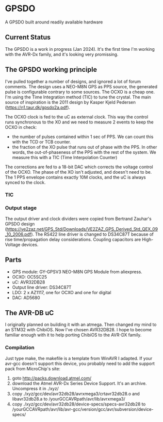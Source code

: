 # GPSDO
A GPSDO built around readily available hardware

## Current Status
The GPSDO is a work in progress (Jan 2024). It's the first time I'm working with the AVR-Dx family, and it's looking very promissing.
	
## The GPSDO working principle
I've pulled together a number of designs, and ignored a lot of forum comments. The design uses a NEO-M8N GPS as PPS source, the generated pulse is configurable contrary to some sources. The OCXO is a cheap one. I'm using the Time Integration method (TIC) to tune the crystal. The main source of inspiration is the 2011 design by Kasper Kjeld Pedersen (https://n1.taur.dk/gpsdo2a.pdf).

The OCXO clock is fed to the uC as external clock. This way the control runs synchronous to the XO and we need to measure 2 events to keep the OCXO in check:
- the number of pulses contained within 1 sec of PPS. We can count this with the TCD or TCB counter.
- the fraction of the XO pulse that runs out of phase with the PPS. In other words, the out-of-phaseness of the PPS with the rest of the system. We measure this with a TIC (Time Interpolation Counter)

The corrections are fed to a 18-bit DAC which corrects the voltage control of the OCXO. The phase of the XO isn't adjusted, and doesn't need to be. The 1 PPS envelope contains exactly 10M clocks, and the uC is always synced to the clock.

### TIC

### Output stage
The output driver and clock dividers were copied from Bertrand Zauhar's GPSDO design (https://ve2zaz.net/GPS_Std/Downloads/VE2ZAZ_GPS_Derived_Std_QEX_09_10_2006.pdf). The RS422 line driver is changed to DS34C87T because of rise time/propagation delay considerations. Coupling capacitors are High-Voltage devices.

## Parts
- GPS module: GY-GPSV3 NEO-M8N GPS Module from aliexpress.
- OCXO: OC5SC25
- uC: AVR32DB28
- Output line driver: DS34C87T
- LDO: 2 x AZ1117, one for OCXO and one for digital
- DAC: AD5680

## The AVR-DB uC
I originally planned on building it with an atmega. Then changed my mind to an STM32 with ChibiOS. Now I've chosen AVR32DB28. I hope to become familiar enough with it to help porting ChibiOS to the AVR-DX family.

### Compilation
Just type make, the makefile is a template from WinAVR I adapted.
If your avr-gcc doesn't support this device, you probably need to add the support pack from MicroChip's site:
1. goto http://packs.download.atmel.com/
2. download the Atmel AVR-Dx Series Device Support. It's an archive. Uncompress it in ./xyz/
3. copy ./xyz/gcc/dev/avr32db28/avrxmega3/crtavr32db28.o and libavr32db28.a to /yourGCCAVRpath/avr/lib/avrxmega3/
4. copy ./xyz/gcc/dev/avr32db28/device-specs/specs-avr32db28 to /yourGCCAVRpath/avr/lib/avr-gcc/version/gcc/avr/subversion/device-specs/


